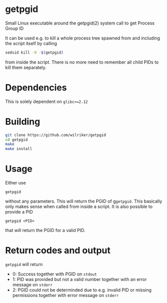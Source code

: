 # getpgid
Small Linux executable around the getpgid(2) system call to get Process Group ID

It can be used e.g. to kill a whole process tree spawned from and including the script itself by calling
```bash
sedsid kill -9 -$(getpgid)
```
from inside the script. There is no more need to remember all child PIDs to kill them separately.

# Dependencies
This is solely dependent on `glibc>=2.12`

# Building
```bash
git clone https://github.com/wilriker/getpgid
cd getpgid
make
make install
```

# Usage
Either use
```
getpgid
```
without any parameters. This will return the PGID of g`getpgid`. This basically only makes sense when called from inside a script.
It is also possible to provide a PID
```
getpgid <PID>
```
that will return the PGID for a valid PID.

# Return codes and output
`getpgid` will return
* 0: Success together with PGID on `stdout`
* 1: PID was provided but not a valid number together with an error message on `stderr`
* 2: PGID could not be determinded due to e.g. invalid PID or missing permissions together with error message on `stderr`
